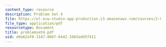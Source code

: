 ```yaml
---
content_type: resource
description: Problem Set 4
file: https://ol-ocw-studio-app-production.s3.amazonaws.com/courses/2-003j-dynamics-and-vibration-13-013j-fall-2002/e0a62af0314786b7644234b5add5f411_problemset4.pdf
file_type: application/pdf
resourcetype: Document
title: problemset4.pdf
uid: e0a62af0-3147-86b7-6442-34b5add5f411
---
```

